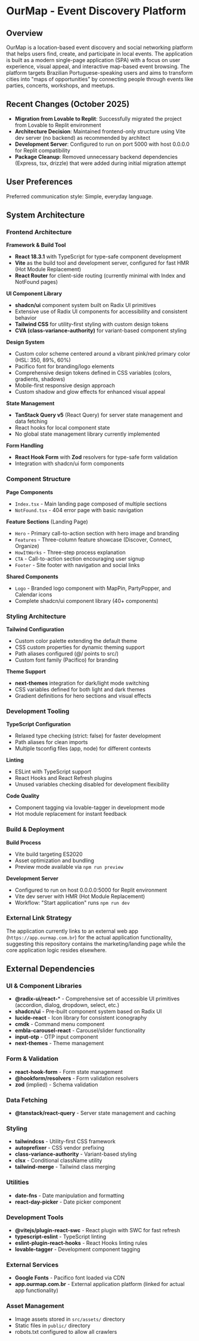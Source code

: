 # OurMap - Event Discovery Platform

## Overview

OurMap is a location-based event discovery and social networking platform that helps users find, create, and participate in local events. The application is built as a modern single-page application (SPA) with a focus on user experience, visual appeal, and interactive map-based event browsing. The platform targets Brazilian Portuguese-speaking users and aims to transform cities into "maps of opportunities" by connecting people through events like parties, concerts, workshops, and meetups.

## Recent Changes (October 2025)

- **Migration from Lovable to Replit**: Successfully migrated the project from Lovable to Replit environment
- **Architecture Decision**: Maintained frontend-only structure using Vite dev server (no backend) as recommended by architect
- **Development Server**: Configured to run on port 5000 with host 0.0.0.0 for Replit compatibility
- **Package Cleanup**: Removed unnecessary backend dependencies (Express, tsx, drizzle) that were added during initial migration attempt

## User Preferences

Preferred communication style: Simple, everyday language.

## System Architecture

### Frontend Architecture

**Framework & Build Tool**
- **React 18.3.1** with TypeScript for type-safe component development
- **Vite** as the build tool and development server, configured for fast HMR (Hot Module Replacement)
- **React Router** for client-side routing (currently minimal with Index and NotFound pages)

**UI Component Library**
- **shadcn/ui** component system built on Radix UI primitives
- Extensive use of Radix UI components for accessibility and consistent behavior
- **Tailwind CSS** for utility-first styling with custom design tokens
- **CVA (class-variance-authority)** for variant-based component styling

**Design System**
- Custom color scheme centered around a vibrant pink/red primary color (HSL: 350, 89%, 60%)
- Pacifico font for branding/logo elements
- Comprehensive design tokens defined in CSS variables (colors, gradients, shadows)
- Mobile-first responsive design approach
- Custom shadow and glow effects for enhanced visual appeal

**State Management**
- **TanStack Query v5** (React Query) for server state management and data fetching
- React hooks for local component state
- No global state management library currently implemented

**Form Handling**
- **React Hook Form** with **Zod** resolvers for type-safe form validation
- Integration with shadcn/ui form components

### Component Structure

**Page Components**
- `Index.tsx` - Main landing page composed of multiple sections
- `NotFound.tsx` - 404 error page with basic navigation

**Feature Sections** (Landing Page)
- `Hero` - Primary call-to-action section with hero image and branding
- `Features` - Three-column feature showcase (Discover, Connect, Organize)
- `HowItWorks` - Three-step process explanation
- `CTA` - Call-to-action section encouraging user signup
- `Footer` - Site footer with navigation and social links

**Shared Components**
- `Logo` - Branded logo component with MapPin, PartyPopper, and Calendar icons
- Complete shadcn/ui component library (40+ components)

### Styling Architecture

**Tailwind Configuration**
- Custom color palette extending the default theme
- CSS custom properties for dynamic theming support
- Path aliases configured (@/ points to src/)
- Custom font family (Pacifico) for branding

**Theme Support**
- **next-themes** integration for dark/light mode switching
- CSS variables defined for both light and dark themes
- Gradient definitions for hero sections and visual effects

### Development Tooling

**TypeScript Configuration**
- Relaxed type checking (strict: false) for faster development
- Path aliases for clean imports
- Multiple tsconfig files (app, node) for different contexts

**Linting**
- ESLint with TypeScript support
- React Hooks and React Refresh plugins
- Unused variables checking disabled for development flexibility

**Code Quality**
- Component tagging via lovable-tagger in development mode
- Hot module replacement for instant feedback

### Build & Deployment

**Build Process**
- Vite build targeting ES2020
- Asset optimization and bundling
- Preview mode available via `npm run preview`

**Development Server**
- Configured to run on host 0.0.0.0:5000 for Replit environment
- Vite dev server with HMR (Hot Module Replacement)
- Workflow: "Start application" runs `npm run dev`

### External Link Strategy

The application currently links to an external web app (`https://app.ourmap.com.br`) for the actual application functionality, suggesting this repository contains the marketing/landing page while the core application logic resides elsewhere.

## External Dependencies

### UI & Component Libraries
- **@radix-ui/react-*** - Comprehensive set of accessible UI primitives (accordion, dialog, dropdown, select, etc.)
- **shadcn/ui** - Pre-built component system based on Radix UI
- **lucide-react** - Icon library for consistent iconography
- **cmdk** - Command menu component
- **embla-carousel-react** - Carousel/slider functionality
- **input-otp** - OTP input component
- **next-themes** - Theme management

### Form & Validation
- **react-hook-form** - Form state management
- **@hookform/resolvers** - Form validation resolvers
- **zod** (implied) - Schema validation

### Data Fetching
- **@tanstack/react-query** - Server state management and caching

### Styling
- **tailwindcss** - Utility-first CSS framework
- **autoprefixer** - CSS vendor prefixing
- **class-variance-authority** - Variant-based styling
- **clsx** - Conditional className utility
- **tailwind-merge** - Tailwind class merging

### Utilities
- **date-fns** - Date manipulation and formatting
- **react-day-picker** - Date picker component

### Development Tools
- **@vitejs/plugin-react-swc** - React plugin with SWC for fast refresh
- **typescript-eslint** - TypeScript linting
- **eslint-plugin-react-hooks** - React Hooks linting rules
- **lovable-tagger** - Development component tagging

### External Services
- **Google Fonts** - Pacifico font loaded via CDN
- **app.ourmap.com.br** - External application platform (linked for actual app functionality)

### Asset Management
- Image assets stored in `src/assets/` directory
- Static files in `public/` directory
- robots.txt configured to allow all crawlers